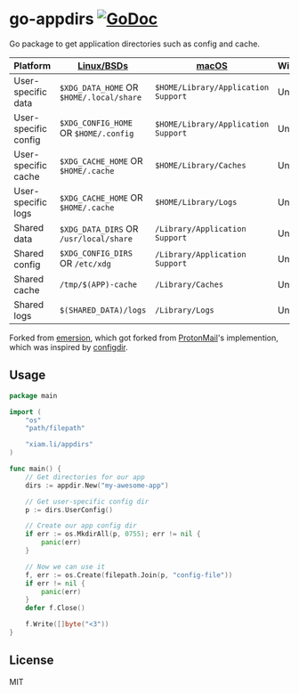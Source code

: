 # go-appdirs [![GoDoc](https://godoc.org/github.com/emersion/go-appdir?status.svg)](https://godoc.org/xiam.li/appdirs)

Go package to get application directories such as config and cache.

| Platform             | [Linux/BSDs]                             | [macOS]                             | Windows     |
|----------------------|------------------------------------------|-------------------------------------|:------------|
| User-specific data   | `$XDG_DATA_HOME` OR `$HOME/.local/share` | `$HOME/Library/Application Support` | Unsupported |
| User-specific config | `$XDG_CONFIG_HOME` OR `$HOME/.config`    | `$HOME/Library/Application Support` | Unsupported |
| User-specific cache  | `$XDG_CACHE_HOME` OR `$HOME/.cache`      | `$HOME/Library/Caches`              | Unsupported |
| User-specific logs   | `$XDG_CACHE_HOME` OR `$HOME/.cache`      | `$HOME/Library/Logs`                | Unsupported |
| Shared data          | `$XDG_DATA_DIRS` OR `/usr/local/share`   | `/Library/Application Support`      | Unsupported |
| Shared config        | `$XDG_CONFIG_DIRS` OR `/etc/xdg`         | `/Library/Application Support`      | Unsupported |
| Shared cache         | `/tmp/$(APP)-cache`                      | `/Library/Caches`                   | Unsupported |
| Shared logs          | `$(SHARED_DATA)/logs`                    | `/Library/Logs`                     | Unsupported |

[Linux/BSDs]: https://specifications.freedesktop.org/basedir-spec/basedir-spec-latest.html
[macOS]: https://developer.apple.com/library/archive/documentation/FileManagement/Conceptual/FileSystemProgrammingGuide/FileSystemOverview/FileSystemOverview.html#//apple_ref/doc/uid/TP40010672-CH2-SW1

Forked from [emersion](https://github.com/emersion/go-appdir), which got forked from [ProtonMail](https://github.com/ProtonMail/go-appdir)'s implemention, which was inspired by [configdir](https://github.com/shibukawa/configdir).

## Usage

```go
package main

import (
	"os"
	"path/filepath"

	"xiam.li/appdirs"
)

func main() {
	// Get directories for our app
	dirs := appdir.New("my-awesome-app")

	// Get user-specific config dir
	p := dirs.UserConfig()

	// Create our app config dir
	if err := os.MkdirAll(p, 0755); err != nil {
		panic(err)
	}

	// Now we can use it
	f, err := os.Create(filepath.Join(p, "config-file"))
	if err != nil {
		panic(err)
	}
	defer f.Close()

	f.Write([]byte("<3"))
}
```

## License

MIT
